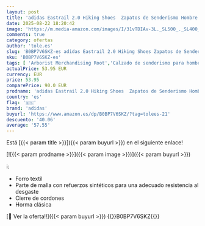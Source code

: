 ```yaml
---
layout: post
title: 'adidas Eastrail 2.0 Hiking Shoes  Zapatos de Senderismo Hombre  Core Black/Carbon/Grey Five  42 EU'
date: 2025-08-22 18:20:42
image: 'https://m.media-amazon.com/images/I/31vTDIAv-3L._SL500_._SL400_.jpg'
comments: true
category: ofertas
author: 'tole.es'
slug: 'B0BP7V6SKZ-es adidas Eastrail 2.0 Hiking Shoes Zapatos de Senderismo...'
sku: 'B0BP7V6SKZ-es'
tags: [ 'Arborist Merchandising Root','Calzado de senderismo para hombre','Calzado deportivo para hombre','Moda','Moda Hombre','Self Service','Special Features Stores','Top Brands Shoes Selection','Zapatillas de senderismo para hombre','Zapatillas deportivas y de moda para hombre','Zapatos para hombre','adidas','c8538d25-3af9-48d3-aeff-5f3ce5572a36_0','c8538d25-3af9-48d3-aeff-5f3ce5572a36_2701','zapatos','🇪🇸', ]
actualPrice: 53.95 EUR
currency: EUR
price: 53.95
comparePrice: 90.0 EUR
prodname: 'adidas Eastrail 2.0 Hiking Shoes  Zapatos de Senderismo Hombre  Core Black/Carbon/Grey Five  42 EU'
country: 'es'
flag: '🇪🇸'
brand: 'adidas'
buyurl: 'https://www.amazon.es/dp/B0BP7V6SKZ/?tag=tolees-21'
descuento: '40.06'
average: '57.55'
---
```


Está [{{< param title >}}]({{< param buyurl >}}) en el siguiente enlace!

[![{{< param prodname >}}]({{< param image >}})]({{< param buyurl >}})

ℹ️:

- Forro textil
- Parte de malla con refuerzos sintéticos para una adecuado resistencia al desgaste
- Cierre de cordones
- Horma clásica

[🛒 Ver la oferta!!]({{< param buyurl >}})
{{<world>}}B0BP7V6SKZ{{</world>}}
